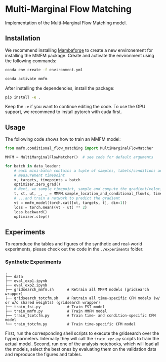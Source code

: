 # Multi-Marginal Flow Matching

Implementation of the Multi-Marginal Flow Matching model. 

## Installation

We recommend installing [Mambaforge](https://github.com/conda-forge/miniforge#mambaforge) to create a new environement for installing the MMFM package.
Create and activate the environment using the following commands:
```sh
conda env create -f environment.yml

conda activate mmfm
```
After installing the dependencies, install the package:
```sh
pip install -e .
```
Keep the `-e` if you want to continue editing the code.
To use the GPU support, we recommend to install pytorch with cuda first. 

## Usage

The following code shows how to train an MMFM model:

```python
from mmfm.conditional_flow_matching import MultiMarginalFlowMatcher

MMFM = MultiMarginalFlowMatcher()  # see code for default arguments

for batch in data_loader:
    # each mini-batch contains a tuple of samples, labels/conditions and 
    # measurement timepoint
    x, targets, timepoints = batch
    optimizer.zero_grad()
    # Next, we sample timepoint, sample and compute the gradient/velocity...
    t, xt, ut, _, _ = MMFM.sample_location_and_conditional_flow(x, timepoints)
    # ...and train a network to predict the gradient
    vt = mmfm_model(torch.cat([xt, targets, t], dim=1))
    loss = torch.mean((vt - ut) ** 2)
    loss.backward()
    optimizer.step()
```

## Experiments

To reproduce the tables and figures of the synthetic and real-world experiments, please check out the code
in the `./experiments` folder.

### Synthetic Experiments

```shell
.
├── data
├── eval_exp1.ipynb
├── eval_exp2.ipynb
├── gridsearch_mmfm.sh      # Retrain all MMFM models (gridsearch wrapper)
├── gridsearch_totcfm.sh    # Retrain all time-specific CFM models (w/ or w/o shared weights) (gridsearch wrapper)
├── train_fsi.py            # Train FSI model
├── train_mmfm.py           # Train MMFM model
├── train_tcotcfm.py        # Train time- and condition-specific CFM model
└── train_totcfm.py         # Train time-specific CFM model
```

First, run the corresponding shell scripts to execute the gridsearch over the hyperparmeters.
Internally they will call the `train_xyz.py` scripts to train the actual model. Second, run one of the analysis notebooks,
which will load all the models, select the best ones by evaluating them on the validation data and
reproduce the figures and tables.
